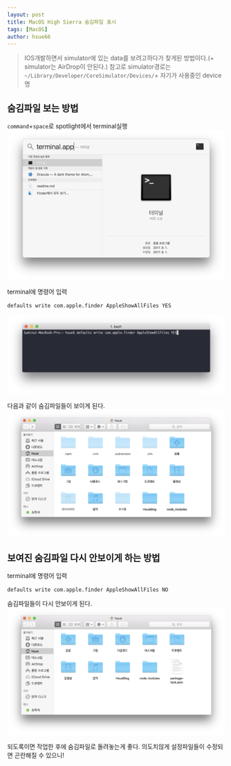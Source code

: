 ```yaml
---
layout: post
title: MacOS High Sierra 숨김파일 표시
tags: [MacOS]
author: hsue66 
---
```


> IOS개발하면서 simulator에 있는 data를 보려고하다가 찾게된 방법이다.(+ simulator는 AirDrop이 안된다.)
참고로 simulator경로는 `~/Library/Developer/CoreSimulator/Devices/`+ 자기가 사용중인 device명

숨김파일 보는 방법
------------
`command`+`space`로 spotlight에서 terminal실행
![spotlight](/assets/img/postimg/spotlight.png)

terminal에 명령어 입력
```
defaults write com.apple.finder AppleShowAllFiles YES
```
![terminal](/assets/img/postimg/term.png)

다음과 같이 숨김파일들이 보이게 된다.
![result](/assets/img/postimg/hiddenfiles.png)


보여진 숨김파일 다시 안보이게 하는 방법
---------------

terminal에 명령어 입력
```
defaults write com.apple.finder AppleShowAllFiles NO
```
숨김파일들이 다시 안보이게 된다.
![result](/assets/img/postimg/hide.png)

되도록이면 작업한 후에 숨김파일로 돌려놓는게 좋다. 
의도치않게 설정파일들이 수정되면 곤란해질 수 있으니!

